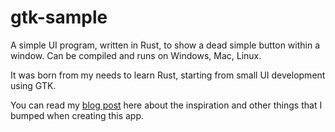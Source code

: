 # gtk-sample

A simple UI program, written in Rust, to show a dead simple button within a window. Can be compiled and runs on Windows, Mac, Linux.

It was born from my needs to learn Rust, starting from small UI development using GTK.

You can read my [blog post](https://doko.aniviet.com/blog/rust-gtk-on-windows-getting-started/) here about the inspiration and other things that I bumped when creating this app.
